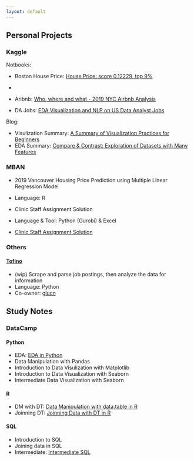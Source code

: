 ```yaml
---
layout: default
---
```


## Personal Projects

### Kaggle
Notbooks:

- Boston House Price: [House Price: score 0.12229, top 9%](https://github.com/glucn/kaggle/blob/main/House_Prices/notebook/house-price.ipynb)
- 
- Aribnb: [Who, where and what - 2019 NYC Airbnb Analysis](https://github.com/juliayyy/Kaggle-Projects/blob/main/Airbnb/who-where-and-what-2019-nyc-airb-b-analysis.ipynb)

- DA Jobs: [EDA Visualization and NLP on US Data Analyst Jobs](https://github.com/juliayyy/Kaggle-Projects/blob/main/DA%20Jobs/eda-visualization-nlp-on-us-data-analyst-jobs%20(1).ipynb)

Blog:
- Visulization Summary: [A Summary of Visualization Practices for Beginners](https://medium.com/analytics-vidhya/a-summary-of-visualization-practices-for-beginners-8e921a90f8b8)
- EDA Summary: [Compare & Contrast: Exploration of Datasets with Many Features](https://levelup.gitconnected.com/compare-contrast-eda-of-datasets-with-many-features-f9665da15132)

### MBAN
- 2019 Vancouver Housing Price Prediction using Multiple Linear Regression Model
- Language: R

- Clinic Staff Assignment Solution
- Language & Tool: Python (Gurobi) & Excel
- [Clinic Staff Assignment Solution](https://github.com/juliayyy/MBAN-coursework/tree/master/BAMS%20508%20Optimization)

### Others
#### [Tofino](https://github.com/glucn/tofino)
- (wip) Scrape and parse job postings, then analyze the data for information
- Language: Python
- Co-owner: [glucn](https://github.com/glucn)


## Study Notes

### DataCamp

#### Python
- EDA: [EDA in Python](https://github.com/juliayyy/DataCamp/blob/master/EDA%20in%20Python.py)
- Data Manipulation with Pandas
- Introduction to Data Visulization with Matplotlib
- Introduction to Data Visualization with Seaborn
- Intermediate Data Visualization with Seaborn

#### R
- DM with DT: [Data Manipulation with data.table in R](https://github.com/juliayyy/DataCamp/blob/master/Data%20Manipulation%20with%20data.table%20in%20R.r)
- Joinning DT: [Joinning Data with DT in R](https://github.com/juliayyy/DataCamp/blob/master/Joinning%20Data%20with%20DT%20in%20R.r)

#### SQL
- Introduction to SQL
- Joining data in SQL
- Intermediate: [Intermediate SQL](https://github.com/juliayyy/DataCamp/blob/master/Intermediate%20SQL.sql)

